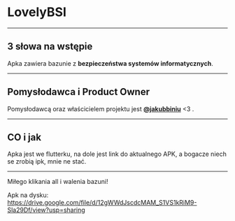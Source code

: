 # LovelyBSI
---

## **3 słowa na wstępie**
Apka zawiera bazunie  z **bezpieczeństwa systemów informatycznych**.

---

## **Pomysłodawca i Product Owner**
Pomysłodawcą oraz właścicielem projektu jest **[@jakubbiniu](https://github.com/jakubbiniu)** <3 .

---

## **CO i jak**
Apka jest we flutterku, na dole jest link do aktualnego APK, a bogacze niech se zrobią ipk, mnie ne stać.

---

Miłego klikania all i walenia bazuni!

Apk na dysku:
https://drive.google.com/file/d/12gWWdJscdcMAM_S1VS1kRiM9-Sla29Df/view?usp=sharing
